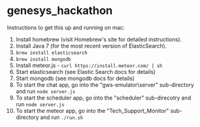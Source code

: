 genesys_hackathon
=================

Instructions to get this up and running on mac:

1. Install homebrew (visit Homebrew's site for detailed instructions).
2. Install Java 7 (for the most recent version of ElasticSearch).
3. `brew install elasticsearch`
4. `brew install mongodb`
5. Install meteor.js - `curl https://install.meteor.com/ | sh`
6. Start elasticsearch (see Elastic Search docs for details)
7. Start mongodb (see mongodb docs for details)
8. To start the chat app, go into the "gws-emulator\server" sub-directory and run `node server.js`
9. To start the scheduler app, go into the "scheduler" sub-direcotry and run `node server.js`
10. To start the meteor app, go into the "Tech_Support_Monitor" sub-directory and run `./run.sh`
